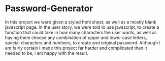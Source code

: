 # Password-Generator
In this project we were given a styled html sheet, as well as a mostly blank javascript page. In the user story, we were told to use javascript, to create a function that could take in how many characters the user wants, as well as having them choose any combination of upper and lower case letters, special characters and numbers, to create and original password. Although I am fairly certain I made this project far harder and complicated than it needed to be, I am happy with the result. 